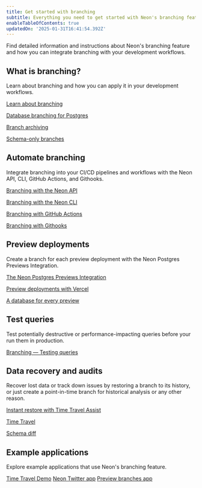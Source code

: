 ```yaml
---
title: Get started with branching
subtitle: Everything you need to get started with Neon's branching feature
enableTableOfContents: true
updatedOn: '2025-01-31T16:41:54.392Z'
---
```


Find detailed information and instructions about Neon's branching feature and how you can integrate branching with your development workflows.

## What is branching?

Learn about branching and how you can apply it in your development workflows.

<DetailIconCards>

<a href="/docs/introduction/branching" description="Learn about Neon's branching feature and how to use it in your development workflows" icon="branching">Learn about branching</a>

<a href="/blog/database-branching-for-postgres-with-neon" description="Blog: Read about how Neon's branching feature works and what it means for your workflows" icon="split-branch">Database branching for Postgres</a>

<a href="/docs/guides/branch-archiving" description="Learn how Neon automatically archives inactive branches to cost-effective storage" icon="split-branch">Branch archiving</a>

<a href="/docs/guides/branching-schema-only" description="Learn how you can protect sensitive data with schema-only branches" icon="split-branch">Schema-only branches</a>

</DetailIconCards>

## Automate branching

Integrate branching into your CI/CD pipelines and workflows with the Neon API, CLI, GitHub Actions, and Githooks.

<DetailIconCards>

<a href="/docs/guides/branching-neon-api" description="Learn how to instantly create and manage branches with the Neon API" icon="transactions">Branching with the Neon API</a>

<a href="/docs/guides/branching-neon-cli" description="Learn how to instantly create and manage branches with the Neon CLI" icon="cli">Branching with the Neon CLI</a>

<a href="/docs/guides/branching-github-actions" description="Automate branching with Neon's GitHub Actions for branching" icon="filter">Branching with GitHub Actions</a>

<a href="/blog/automating-neon-branch-creation-with-githooks" description="Blog: Learn how to automating branch creation with Githooks" icon="hook">Branching with Githooks</a>

</DetailIconCards>

## Preview deployments

Create a branch for each preview deployment with the Neon Postgres Previews Integration.

<DetailIconCards>

<a href="/docs/guides/vercel-previews-integration" description="Connect your Vercel project and create a branch for each preview deployment" icon="vercel">The Neon Postgres Previews Integration</a>

<a href="/blog/neon-vercel-integration" description="Blog: Read about full-stack preview deployments using the Neon Vercel Integration" icon="vercel">Preview deployments with Vercel</a>

<a href="/blog/branching-with-preview-environments" description="Blog: A database for every preview environment with GitHub Actions and Vercel" icon="database">A database for every preview</a>

</DetailIconCards>

## Test queries

Test potentially destructive or performance-impacting queries before your run them in production.

<DetailIconCards>

<a href="/docs/guides/branching-test-queries" description="Instantly create a branch to test queries before running them in production" icon="queries">Branching — Testing queries</a>

</DetailIconCards>

## Data recovery and audits

Recover lost data or track down issues by restoring a branch to its history, or just create a point-in-time branch for historical analysis or any other reason.

<DetailIconCards>

<a href="/docs/guides/branch-restore" description="Learn how to instantly recover your database to any point in time within your restore window" icon="invert">Instant restore with Time Travel Assist</a>

<a href="/docs/guides/time-travel-assist" description="Query point-in-time connections with Time Travel " icon="invert">Time Travel</a>

<a href="/docs/guides/schema-diff" description="Visualize schema differences between branches to help with troubleshooting" icon="invert">Schema diff</a>

</DetailIconCards>

## Example applications

Explore example applications that use Neon's branching feature.

<DetailIconCards>
<a href="https://github.com/kelvich/branching_demo_bisect" description="Use Neon branching, the Neon API, and a bisect script to recover lost data" icon="hourglass">Time Travel Demo</a>
<a href="https://github.com/neondatabase/neon_twitter" description="Use GitHub Actions to create and delete a branch with each pull request" icon="x">Neon Twitter app</a>
<a href="https://github.com/neondatabase/preview-branches-with-vercel" description="An application demonstrating using GitHub Actions with preview deployments in Vercel" icon="calendar-day">Preview branches app</a>
</DetailIconCards>
